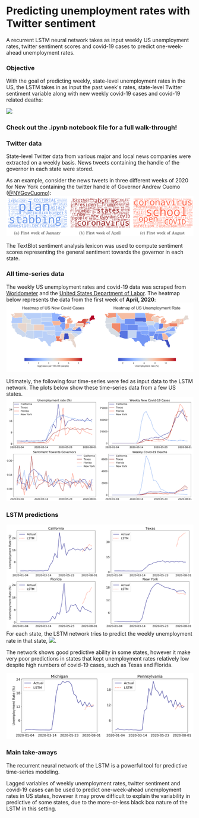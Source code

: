# Predicting unemployment rates with Twitter sentiment
A recurrent LSTM neural network takes as input weekly US unemployment rates, twitter sentiment scores and covid-19 cases to predict one-week-ahead unemployment rates.

### Objective
With the goal of predicting weekly, state-level unemployment rates in the US, the LSTM takes in as input the past week's rates, state-level Twitter sentiment variable along with new weekly covid-19 cases and covid-19 related deaths:

<img src="https://render.githubusercontent.com/render/math?math=X_{t} =\bigg[y_{t-1}, S_{t-1}, C_{t-1}, D_{t-1}\bigg]">

### Check out the .ipynb notebook file for a full walk-through!

### Twitter data
State-level Twitter data from various major and local news companies were extracted on a weekly basis. News tweets containing the handle of the governor in each state were stored. 

As an example, consider the news tweets in three different weeks of 2020 for New York containing the twitter handle of Governor Andrew Cuomo ([@NYGovCuomo](https://twitter.com/NYGovCuomo)):
![Wordclouds](wordclouds.PNG)

The TextBlot sentiment analysis lexicon was used to compute sentiment scores representing the general sentiment towards the governor in each state. 

### All time-series data
The weekly US unemployment rates and covid-19 data was scraped from [Worldometer](https://www.worldometers.info/coronavirus/usa/) and the [United States Department of Labor](https://oui.doleta.gov/unemploy/claims.asp). The heatmap below represents the data from the first week of **April, 2020**:
![heatmap](heatmap.PNG)

Ultimately, the following four time-series were fed as input data to the LSTM network. The plots below show these time-series data from a few US states.   
![inputTimeseries](inputTimeseries.PNG)

### LSTM predictions
![results](results.PNG)
For each state, the LSTM network tries to predict the weekly unemployment rate in that state, <img src="https://render.githubusercontent.com/render/math?math=y_{t}">.

The network shows good predictive ability in some states, however it make very poor predictions in states that kept unemployment rates relatively low despite high numbers of covid-19 cases, such as Texas and Florida. 

![moreresults](moreResults.PNG)

### Main take-aways
The recurrent neural network of the LSTM is a powerful tool for predictive time-series modeling.

Lagged variables of weekly unemployment rates, twitter sentiment and covid-19 cases can be used to predict one-week-ahead unemployment rates in US states, however it may prove difficult to explain the variability in predictive of some states, due to the more-or-less black box nature of the LSTM in this setting. 

